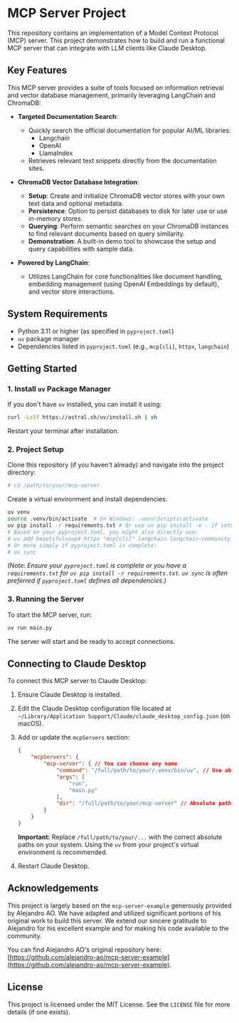# MCP Server Project

This repository contains an implementation of a Model Context Protocol (MCP) server. This project demonstrates how to build and run a functional MCP server that can integrate with LLM clients like Claude Desktop.

## Key Features

This MCP server provides a suite of tools focused on information retrieval and vector database management, primarily leveraging LangChain and ChromaDB:

*   **Targeted Documentation Search**:
    *   Quickly search the official documentation for popular AI/ML libraries:
        *   Langchain
        *   OpenAI
        *   LlamaIndex
    *   Retrieves relevant text snippets directly from the documentation sites.

*   **ChromaDB Vector Database Integration**:
    *   **Setup**: Create and initialize ChromaDB vector stores with your own text data and optional metadata.
    *   **Persistence**: Option to persist databases to disk for later use or use in-memory stores.
    *   **Querying**: Perform semantic searches on your ChromaDB instances to find relevant documents based on query similarity.
    *   **Demonstration**: A built-in demo tool to showcase the setup and query capabilities with sample data.

*   **Powered by LangChain**:
    *   Utilizes LangChain for core functionalities like document handling, embedding management (using OpenAI Embeddings by default), and vector store interactions.

## System Requirements

- Python 3.11 or higher (as specified in `pyproject.toml`)
- `uv` package manager
- Dependencies listed in `pyproject.toml` (e.g., `mcp[cli]`, `httpx`, `langchain`)

## Getting Started

### 1. Install `uv` Package Manager

If you don't have `uv` installed, you can install it using:
```bash
curl -LsSf https://astral.sh/uv/install.sh | sh
```
Restart your terminal after installation.

### 2. Project Setup

Clone this repository (if you haven't already) and navigate into the project directory:
```bash
# cd /path/to/your/mcp-server
```

Create a virtual environment and install dependencies:
```bash
uv venv
source .venv/bin/activate  # On Windows: .venv\Scripts\activate
uv pip install -r requirements.txt # Or use uv pip install -e . if setup.py or pyproject.toml is configured for editable install
# Based on your pyproject.toml, you might also directly use:
# uv add beautifulsoup4 httpx "mcp[cli]" langchain langchain-community langchain-core chromadb
# Or more simply if pyproject.toml is complete:
# uv sync
```
*(Note: Ensure your `pyproject.toml` is complete or you have a `requirements.txt` for `uv pip install -r requirements.txt`. `uv sync` is often preferred if `pyproject.toml` defines all dependencies.)*

### 3. Running the Server

To start the MCP server, run:
```bash
uv run main.py
```
The server will start and be ready to accept connections.

## Connecting to Claude Desktop

To connect this MCP server to Claude Desktop:

1.  Ensure Claude Desktop is installed.
2.  Edit the Claude Desktop configuration file located at `~/Library/Application Support/Claude/claude_desktop_config.json` (on macOS).
3.  Add or update the `mcpServers` section:

    ```json
    {
        "mcpServers": {
            "mcp-server": { // You can choose any name
                "command": "/full/path/to/your/.venv/bin/uv", // Use absolute path to uv in your venv
                "args": [
                    "run",
                    "main.py"
                ],
                "dir": "/full/path/to/your/mcp-server" // Absolute path to this project directory
            }
        }
    }
    ```
    **Important:** Replace `/full/path/to/your/...` with the correct absolute paths on your system. Using the `uv` from your project's virtual environment is recommended.

4.  Restart Claude Desktop.

## Acknowledgements

This project is largely based on the `mcp-server-example` generously provided by Alejandro AO. We have adapted and utilized significant portions of his original work to build this server. We extend our sincere gratitude to Alejandro for his excellent example and for making his code available to the community.

You can find Alejandro AO's original repository here: [https://github.com/alejandro-ao/mcp-server-example](https://github.com/alejandro-ao/mcp-server-example).

## License

This project is licensed under the MIT License. See the `LICENSE` file for more details (if one exists).
